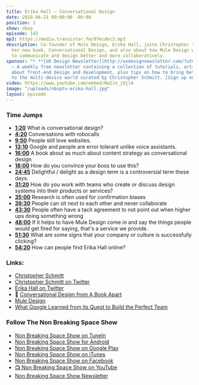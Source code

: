 ```yaml
---
title: Erika Hall — Conversational Design
date: 2018-06-21 09:00:00 -06:00
position: 1
show: nbsp
episode: 142
mp3: https://media.transistor.fm/07ecdec3.mp3
description: Co-founder of Mule Design, Erika Hall, joins Christopher to talk about
  her new book, Conversational Design, and also about how Mule Design works with teams
  to communicate and design better and more collaboratively.
sponsor: "* **[UX Design Newsletter](http://uxdesignnewsletter.com/?utm_source=nbsptv141&utm_medium=podcast&utm_campaign=uxdesignnewsletter)**
  — A weekly free newsletter containing a collection of tutorials, articles, and videos
  about front-end design and development, plus tips on how to bring better engagement
  to the multi-device world curated by Christopher Schmitt. [Sign up now!](http://uxdesignnewsletter.com/?utm_source=nbsptv141&utm_medium=podcast&utm_campaign=uxdesignnewsletter)"
video: https://www.youtube.com/embed/HoIJo_jUjlA
image: "/uploads/nbsptv-erika-hall.jpg"
layout: episode
---
```


### Time Jumps

* **[1:20](#t=1:20)** What is conversational design?
* **[4:20](#t=4:20)** Conversations with robocalls
* **[9:50](#t=9:50)** People still love websites.
* **[13:10](#t=13:10)** Google and people are error tolerant unlike voice assistants.
* **[16:00](#t=16:00)** A book about as much about content strategy as conversational design
* **[18:00](#t=18:00)** How do you convince your boss to use this?
* **[24:45](#t=24:45)** Delightful / delight as a design term is a controversial term these days.
* **[31:20](#t=31:20)** How do you work with teams who create or discuss design systems into their products or services?
* **[35:00](#t=35:00)** Research is often used for confirmation biases
* **[39:30](#t=39:30)** People can sit next to each other and never collaborate
* **[43:30](#t=43:30)** People often have a tacit agreement to not point out when higher ups doing something wrong
* **[48:00](#t=48:00)** If it helps to have Mule Design come in and say the things people would get fired for saying, that's a service we provide.
* **[51:30](#t=51:30)** What are some signs that your company or culture is successfully clicking?
* **[54:20](#t=54:20)** How can people find Erika Hall online?


### Links:

* [Christopher Schmitt](http://Christopher.org)
* [Christopher Schmitt on Twitter](https://twitter.com/teleject)
* [Erika Hall on Twitter](https://twitter.com/mulegirl)
* 📕 [Conversational Design from A Book Apart](https://abookapart.com/products/conversational-design)
* [Mule Design](https://muledesign.com)
* [What Google Learned from its Quest to Build the Perfect Team](https://www.nytimes.com/2016/02/28/magazine/what-google-learned-from-its-quest-to-build-the-perfect-team.html)


### Follow The Non Breaking Space Show

* [Non Breaking Space Show on TuneIn](http://tunein.com/radio/Non-Breaking-Space-Show-p885155/)
* [Non Breaking Space Show for Android](http://subscribeonandroid.com/feeds.goodstuff.network/nbsp)
* [Non Breaking Space Show on Google Play](https://playmusic.app.goo.gl/?ibi=com.google.PlayMusic&isi=691797987&ius=googleplaymusic&link=https://play.google.com/music/m/Iw5ik6iwalo5vmda5rqyrotdney?t%3DNon_Breaking_Space_Show%26pcampaignid%3DMKT-na-all-co-pr-mu-pod-16)
* [Non Breaking Space Show on iTunes](https://itunes.apple.com/ca/podcast/non-breaking-space-show/id507162981?mt=2&ign-mpt=uo%3D4)
* [Non Breaking Space Show on Facebook](https://www.facebook.com/nbsptv)
* [📺 Non Breaking Space Show on YouTube](https://www.youtube.com/channel/UC--mqA75V3CM8hxId0l7e_g?sub_confirmation=1)
* [Non Breaking Space Show Newsletter](http://newsletter.nonbreakingspace.tv/)
